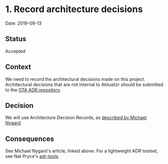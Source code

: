# 1. Record architecture decisions

Date: 2019-09-13

## Status

Accepted

## Context

We need to record the architectural decisions made on this project. Architectural decisions that are not internal to Aktualizr should be submitted to the [OTA ADR repository](https://github.com/advancedtelematic/adr).

## Decision

We will use Architecture Decision Records, as [described by Michael Nygard](http://thinkrelevance.com/blog/2011/11/15/documenting-architecture-decisions).

## Consequences

See Michael Nygard's article, linked above. For a lightweight ADR toolset, see Nat Pryce's [adr-tools](https://github.com/npryce/adr-tools).
